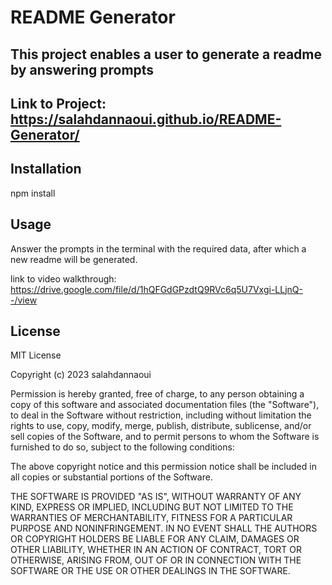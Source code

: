 # README Generator

## This project enables a user to generate a readme by answering prompts


## Link to Project: https://salahdannaoui.github.io/README-Generator/

## Installation
npm install

## Usage

Answer the prompts in the terminal with the required data, after which a new readme will be generated.

link to video walkthrough: https://drive.google.com/file/d/1hQFGdGPzdtQ9RVc6q5U7Vxgi-LLjnQ--/view

## License

MIT License

Copyright (c) 2023 salahdannaoui

Permission is hereby granted, free of charge, to any person obtaining a copy
of this software and associated documentation files (the "Software"), to deal
in the Software without restriction, including without limitation the rights
to use, copy, modify, merge, publish, distribute, sublicense, and/or sell
copies of the Software, and to permit persons to whom the Software is
furnished to do so, subject to the following conditions:

The above copyright notice and this permission notice shall be included in all
copies or substantial portions of the Software.

THE SOFTWARE IS PROVIDED "AS IS", WITHOUT WARRANTY OF ANY KIND, EXPRESS OR
IMPLIED, INCLUDING BUT NOT LIMITED TO THE WARRANTIES OF MERCHANTABILITY,
FITNESS FOR A PARTICULAR PURPOSE AND NONINFRINGEMENT. IN NO EVENT SHALL THE
AUTHORS OR COPYRIGHT HOLDERS BE LIABLE FOR ANY CLAIM, DAMAGES OR OTHER
LIABILITY, WHETHER IN AN ACTION OF CONTRACT, TORT OR OTHERWISE, ARISING FROM,
OUT OF OR IN CONNECTION WITH THE SOFTWARE OR THE USE OR OTHER DEALINGS IN THE
SOFTWARE.